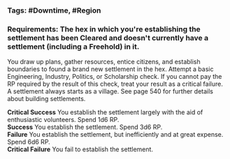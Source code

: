 ### Tags: #Downtime, #Region

### Requirements: The hex in which you're establishing the settlement has been Cleared and doesn't currently have a settlement (including a Freehold) in it.

You draw up plans, gather resources, entice citizens, and establish boundaries to found a brand new settlement in the hex. Attempt a basic Engineering, Industry, Politics, or Scholarship check. If you cannot pay the RP required by the result of this check, treat your result as a critical failure. A settlement always starts as a village. See page 540 for further details about building settlements.  
  
**Critical Success** You establish the settlement largely with the aid of enthusiastic volunteers. Spend 1d6 RP.  
**Success** You establish the settlement. Spend 3d6 RP.  
**Failure** You establish the settlement, but inefficiently and at great expense. Spend 6d6 RP.  
**Critical Failure** You fail to establish the settlement.